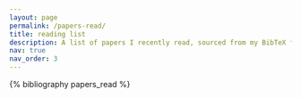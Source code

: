 ```yaml
---
layout: page
permalink: /papers-read/
title: reading list
description: A list of papers I recently read, sourced from my BibTeX file.
nav: true
nav_order: 3
---
```

<!-- _pages/papers_read.md -->

<div class="papers-read">
  {% bibliography papers_read %}
</div>